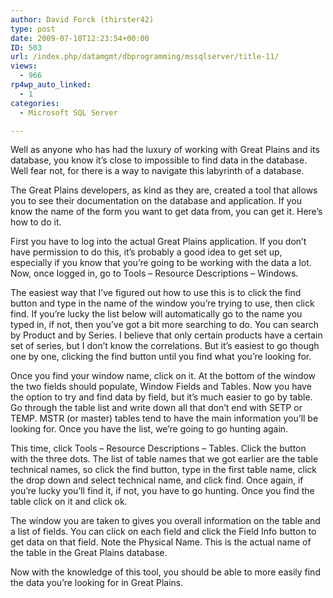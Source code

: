 ```yaml
---
author: David Forck (thirster42)
type: post
date: 2009-07-10T12:23:54+00:00
ID: 503
url: /index.php/datamgmt/dbprogramming/mssqlserver/title-11/
views:
  - 966
rp4wp_auto_linked:
  - 1
categories:
  - Microsoft SQL Server

---
```

Well as anyone who has had the luxury of working with Great Plains and its database, you know it&#8217;s close to impossible to find data in the database. Well fear not, for there is a way to navigate this labyrinth of a database.

The Great Plains developers, as kind as they are, created a tool that allows you to see their documentation on the database and application. If you know the name of the form you want to get data from, you can get it. Here’s how to do it.

First you have to log into the actual Great Plains application. If you don’t have permission to do this, it’s probably a good idea to get set up, especially if you know that you’re going to be working with the data a lot. Now, once logged in, go to Tools – Resource Descriptions – Windows.

The easiest way that I’ve figured out how to use this is to click the find button and type in the name of the window you’re trying to use, then click find. If you’re lucky the list below will automatically go to the name you typed in, if not, then you’ve got a bit more searching to do. You can search by Product and by Series. I believe that only certain products have a certain set of series, but I don’t know the correlations. But it’s easiest to go though one by one, clicking the find button until you find what you’re looking for.

Once you find your window name, click on it. At the bottom of the window the two fields should populate, Window Fields and Tables. Now you have the option to try and find data by field, but it’s much easier to go by table. Go through the table list and write down all that don’t end with SETP or TEMP. MSTR (or master) tables tend to have the main information you’ll be looking for. Once you have the list, we’re going to go hunting again.

This time, click Tools – Resource Descriptions – Tables. Click the button with the three dots. The list of table names that we got earlier are the table technical names, so click the find button, type in the first table name, click the drop down and select technical name, and click find. Once again, if you’re lucky you’ll find it, if not, you have to go hunting. Once you find the table click on it and click ok.

The window you are taken to gives you overall information on the table and a list of fields. You can click on each field and click the Field Info button to get data on that field. Note the Physical Name. This is the actual name of the table in the Great Plains database.

Now with the knowledge of this tool, you should be able to more easily find the data you’re looking for in Great Plains.